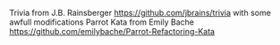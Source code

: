 Trivia from J.B. Rainsberger https://github.com/jbrains/trivia with some awfull modifications
Parrot Kata from Emily Bache https://github.com/emilybache/Parrot-Refactoring-Kata

